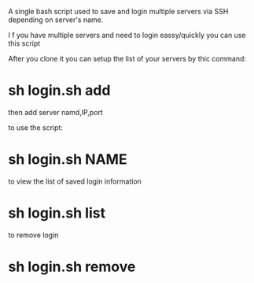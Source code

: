 A single bash script used to save and login multiple servers via SSH depending on server's name.

I f you have multiple servers and need to login eassy/quickly you can use this script 

After you clone it you can setup the list of your servers by thic command: 

# sh login.sh add

then add server namd,IP,port 

to use the script:

# sh login.sh NAME

to view the list of saved login information 

# sh login.sh list

to remove login

# sh login.sh remove
